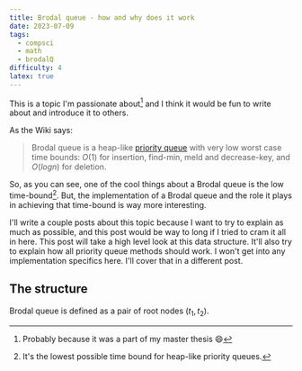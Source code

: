 ```yaml
---
title: Brodal queue - how and why does it work
date: 2023-07-09
tags: 
  - compsci
  - math
  - brodalQ
difficulty: 4
latex: true
---
```


This is a topic I'm passionate about[^1] and I think it would be fun to write about and introduce it to others.

[^1]: Probably because it was a part of my master thesis :smile:

As the Wiki says: 
> Brodal queue is a heap-like [priority queue](https://en.wikipedia.org/wiki/Priority_queue) with very low worst case time bounds: $O(1)$ for insertion, 
> find-min, meld and decrease-key, and $O(log n)$ for deletion.

So, as you can see, one of the cool things about a Brodal queue is the low time-bound[^2].
But, the implementation of a Brodal queue and the role it plays in achieving that time-bound is way more interesting.

[^2]: It's the lowest possible time bound for heap-like priority queues.

I'll write a couple posts about this topic because I want to try to explain as much as possible, and this post would be way to long if I tried to cram it all in here.
This post will take a high level look at this data structure. It'll also try to explain how all priority queue methods should work.
I won't get into any implementation specifics here. I'll cover that in a different post.

## The structure

Brodal queue is defined as a pair of root nodes $(t_{1},t_{2})$.
